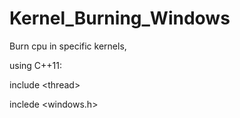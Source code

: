 # Kernel_Burning_Windows
Burn cpu in specific kernels,

using C++11:


include \<thread\>

inclede \<windows.h\>
